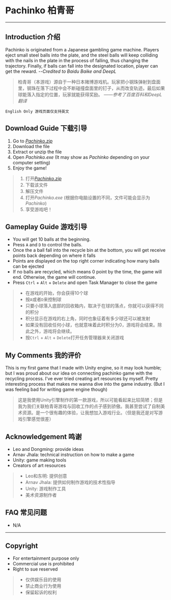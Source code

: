 # Pachinko 柏青哥 #
----

## Introduction 介绍 ##
Pachinko is originated from a Japanese gambling game machine. Players eject small steel balls into the plate, and the steel balls will keep colliding with the nails in the plate in the process of falling, thus changing the trajectory. Finally, if balls can fall into the designated location, player can get the reward. --*Credited to Baidu Baike and DeepL*

> 柏青哥（本游戏）源自于一种日本赌博游戏机。玩家把小钢珠弹射到盘面里，钢珠在落下过程中会不断碰撞盘面里的钉子，从而改变轨迹。最后如果球能落入指定的位置，玩家就能获得奖励。 ——*参考了百度百科和DeepL翻译*

    English Only 游戏页面仅支持英文


## Download Guide 下载引导 ##

1. Go to [*Pachinko.zip*](https://github.com/evyyyy/GameBuilds/blob/main/Pachinko/Pachinko.zip) 
2. Download the file 
3. Extract or unzip the file 
4. Open *Pachinko.exe* (It may show as *Pachinko* depending on your computer setting)  
5. Enjoy the game! 
> 
> 1. 打开[*Pachinko.zip*](https://github.com/evyyyy/GameBuilds/blob/main/Pachinko/Pachinko.zip) 
> 2. 下载该文件
> 3. 解压文件
> 4. 打开*Pachinko.exe* (根据你电脑设置的不同，文件可能会显示为*Pachinko*)
> 5. 享受游戏吧！

## Gameplay Guide 游戏引导 ##
- You will get 10 balls at the beginning.
- Press `A` and `D` to control the balls.
- Once the a ball fall into the recycle bin at the bottom, you will get receive points back depending on where it falls
- Points are displayed on the top right corner indicating how many balls can be ejected
- If no balls are recycled, which means 0 point by the time, the game will end. Otherwise, the game will continue.
- Press `Ctrl` + `Alt` + `Delete` and open Task Manager to close the game

> - 在游戏的开始，你会获得10个球
> - 按`A`或者`D`来控制球
> - 只要小球落入底部的回收箱内，取决于在球的落点，你就可以获得不同的积分
> - 积分显示在游戏的右上角，同时也象征着有多少球还可以被发射
> - 如果没有回收任何小球，也就意味着此时积分为0，游戏将会结束。除此之外，游戏将会继续。
> - 按`Ctrl` + `Alt` + `Delete`打开任务管理器来关闭游戏


## My Comments 我的评价 ##
This is my first game that I made with Unity engine, so it may look humble; but I was proud about our idea on connecting pachinko game with the recycling process. I've ever tried creating art resources by myself. Pretty interesting process that makes me wanna dive into the game industry. (But I was feeling bad for writing game engine though)

> 这是我使用Unity引擎制作的第一款游戏，所以可能看起来比较简陋；但是我为我们关联柏青哥游戏与回收工作的点子感到骄傲。我甚至尝试了自制美术资源。是一个很有趣的体验，让我想加入游戏行业。（但是我还是对写游戏引擎感觉很差）

## Acknowledgement 鸣谢 ##
- Leo and Dongming: provide ideas
- Arnav Jhala: technical instruction on how to make a game
- Unity: game making tools
- Creators of art resources

> - Leo和东明: 提供创意
> - Arnav Jhala: 提供如何制作游戏的技术性指导
> - Unity: 游戏制作工具
> - 美术资源制作者


## FAQ 常见问题 ##
- N/A

----

## Copyright ##
- For entertainment purpose only
- Commercial use is prohibited
- Right to sue reserved

> - 仅供娱乐目的使用
> - 禁止商业行为使用
> - 保留起诉的权利